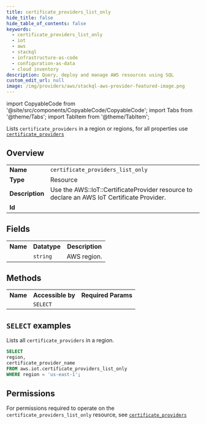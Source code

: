 ```yaml
---
title: certificate_providers_list_only
hide_title: false
hide_table_of_contents: false
keywords:
  - certificate_providers_list_only
  - iot
  - aws
  - stackql
  - infrastructure-as-code
  - configuration-as-data
  - cloud inventory
description: Query, deploy and manage AWS resources using SQL
custom_edit_url: null
image: /img/providers/aws/stackql-aws-provider-featured-image.png
---
```


import CopyableCode from '@site/src/components/CopyableCode/CopyableCode';
import Tabs from '@theme/Tabs';
import TabItem from '@theme/TabItem';

Lists <code>certificate_providers</code> in a region or regions, for all properties use <a href="/providers/aws/serviceName/certificate_providers/"><code>certificate_providers</code></a>

## Overview
<table><tbody>
<tr><td><b>Name</b></td><td><code>certificate_providers_list_only</code></td></tr>
<tr><td><b>Type</b></td><td>Resource</td></tr>
<tr><td><b>Description</b></td><td>Use the AWS::IoT::CertificateProvider resource to declare an AWS IoT Certificate Provider.</td></tr>
<tr><td><b>Id</b></td><td><CopyableCode code="aws.iot.certificate_providers_list_only" /></td></tr>
</tbody></table>

## Fields
<table><tbody><tr><th>Name</th><th>Datatype</th><th>Description</th></tr><tr><td><CopyableCode code="region" /></td><td><code>string</code></td><td>AWS region.</td></tr>
</tbody></table>

## Methods

<table><tbody>
  <tr>
    <th>Name</th>
    <th>Accessible by</th>
    <th>Required Params</th>
  </tr>
  <tr>
    <td><CopyableCode code="list_resources" /></td>
    <td><code>SELECT</code></td>
    <td><CopyableCode code="region" /></td>
  </tr>
</tbody></table>

## `SELECT` examples
Lists all <code>certificate_providers</code> in a region.
```sql
SELECT
region,
certificate_provider_name
FROM aws.iot.certificate_providers_list_only
WHERE region = 'us-east-1';
```


## Permissions

For permissions required to operate on the <code>certificate_providers_list_only</code> resource, see <a href="/providers/aws/iot/certificate_providers/#permissions"><code>certificate_providers</code></a>

